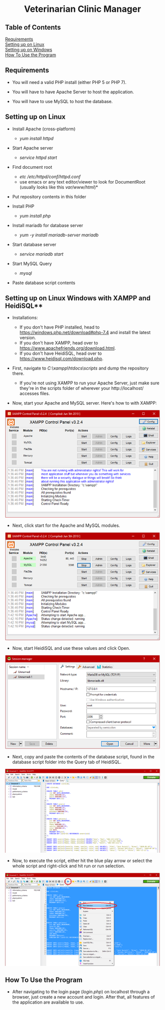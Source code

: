 <h1 align="center">
 Veterinarian Clinic Manager
</h1>

## Table of Contents
[Requirements](https://github.com/BrianASpencer/VeterinarianClinic#requirements)
<br>
[Setting up on Linux](https://github.com/BrianASpencer/VeterinarianClinic#Setting-up-on-Linux)
<br>
[Setting up on Windows](https://github.com/BrianASpencer/VeterinarianClinic#Setting-up-on-Linux-Windows-with-XAMPP-and-HeidiSQL)
<br>
[How To Use the Program](https://github.com/BrianASpencer/VeterinarianClinic#how-to-use-the-program)
<br>

## **Requirements**

* You will need a valid PHP install (either PHP 5 or PHP 7).

* You will have to have Apache Server to host the application.

* You will have to use MySQL to host the database.

## **Setting up on Linux**

* Install Apache (cross-platform)
  * *yum install httpd*

* Start Apache server
  * *service httpd start*

* Find document root
  * *etc /etc/httpd/conf/httpd.conf*
  * use emacs or any text editor/viewer to look for DocumentRoot (usually looks like this *var/www/html*)*

* Put repository contents in this folder

* Install PHP
  * *yum install php*

* Install mariadb for database server
  * *yum -y install mariadb-server mariadb*

* Start database server
  * *service mariadb start*

* Start MySQL Query
  * *mysql*

* Paste database script contents

## Setting up on Linux Windows with XAMPP and HeidiSQL** 

* Installations:
  * If you don't have PHP installed, head to https://windows.php.net/download#php-7.4 and install the latest version.
  * If you don't have XAMPP, head over to https://www.apachefriends.org/download.html.
  * If you don't have HeidiSQL, head over to https://www.heidisql.com/download.php.

* First, navigate to *C:\xampp\htdocs\scripts* and dump the repository there.
  * If you're not using XAMPP to run your Apache Server, just make sure they're in the scripts folder of wherever your http://localhost/ accesses files.

* Now, start your Apache and MySQL server. Here's how to with XAMPP:

![Image of XAMPP](https://github.com/BrianASpencer/VeterinarianClinic/blob/master/Other/Image%20of%20XAMPP.png)

* Next, click start for the Apache and MySQL modules.

![Image of XAMPP Buttons](https://github.com/BrianASpencer/VeterinarianClinic/blob/master/Other/Image%20of%20XAMPP%20Buttons.png)

* Now, start HeidiSQL and use these values and click Open.

![Image of HeidiSQL](https://github.com/BrianASpencer/VeterinarianClinic/blob/master/Other/Image%20of%20HeidiSQL.png)

* Next, copy and paste the contents of the database script, found in the database script folder into the Query tab of HeidiSQL.

![Image of HeidiSQL w/Query](https://github.com/BrianASpencer/VeterinarianClinic/blob/master/Other/Image%20of%20HeidiSQL%20wQuery.png)

* Now, to execute the script, either hit the blue play arrow or select the whole script and right-click and hit run or run selection.

![Image of HeidiSQL w/Selection](https://github.com/BrianASpencer/VeterinarianClinic/blob/master/Other/Image%20of%20HeidiSQL%20wSelection.png)

## **How To Use the Program** 

* After navigating to the login page (*login.php*) on localhost through a browser, just create a new account and login. After that, all features of the application are available to use.
